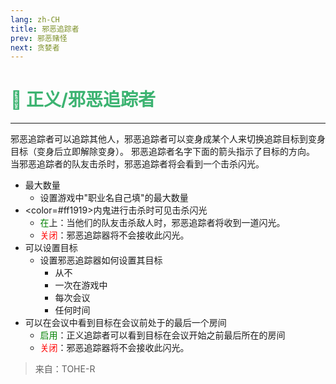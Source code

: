 ```yaml
---
lang: zh-CH
title: 邪恶追踪者
prev: 邪恶赌怪
next: 贪婪者
---
```


# <font color="#3cb371">🐾 <b>正义/邪恶追踪者</b></font> <Badge text="Support" type="tip" vertical="middle"/>

***

邪恶追踪者可以追踪其他人，邪恶追踪者可以变身成某个人来切换追踪目标到变身目标（变身后立即解除变身）。 邪恶追踪者名字下面的箭头指示了目标的方向。 当邪恶追踪者的队友击杀时，邪恶追踪者将会看到一个击杀闪光。

- 最大数量
  - 设置游戏中"职业名自己填"的最大数量
- \<color=#ff1919>内鬼</color>进行击杀时可见击杀闪光
  - <font color=green>在</font>上：当他们的队友击杀敌人时，邪恶追踪者将收到一道闪光。
  - <font color=red>关闭</font>：邪恶追踪器将不会接收此闪光。
- 可以设置目标
  - 设置邪恶追踪器如何设置其目标
    - 从不
    - 一次在游戏中
    - 每次会议
    - 任何时间
- 可以在会议中看到目标在会议前处于的最后一个房间
  - <font color=green>启用</font>：正义追踪者可以看到目标在会议开始之前最后所在的房间
  - <font color=red>关闭</font>：邪恶追踪器将不会接收此闪光。

> 来自：TOHE-R
